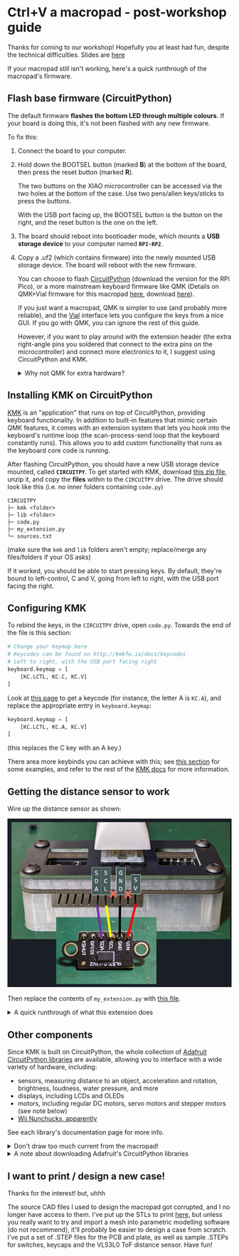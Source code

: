 # Ctrl+V a macropad - post-workshop guide

Thanks for coming to our workshop! Hopefully you at least had fun, despite the technical difficulties. Slides are [here](https://sutdapac-my.sharepoint.com/:p:/g/personal/kaien_mui_mymail_sutd_edu_sg/EVwh4K-kNspFuONebHOyrEwB7vdMeQQj_c5V395rlCCQZg?e=si8unr)

If your macropad still isn't working, here's a quick runthrough of the macropad's firmware.

## Flash base firmware (CircuitPython)
The default firmware **flashes the bottom LED through multiple colours**. If your board is doing this, it's not been flashed with any new firmware.

To fix this: 

1. Connect the board to your computer.

2. Hold down the BOOTSEL button (marked **B**) at the bottom of the board, then press the reset button (marked **R**).

    The two buttons on the XIAO microcontroller can be accessed via the two holes at the bottom of the case. Use two pens/allen keys/sticks to press the buttons.

    With the USB port facing up, the BOOTSEL button is the button on the right, and the reset button is the one on the left.

3. The board should reboot into bootloader mode, which mounts a **USB storage device** to your computer named **`RPI-RP2`**. 

4. Copy a .uf2 (which contains firmware) into the newly mounted USB storage device. The board will reboot with the new firmware.

    You can choose to flash [CircuitPython](https://circuitpython.org/board/raspberry_pi_pico/) (download the version for the RPi Pico), or a more mainstream keyboard firmware like QMK (Details on QMK+Vial firmware for this macropad [here](https://github.com/kaine119/oh23-macropad/tree/master/firmware), download [here](https://raw.githubusercontent.com/kaine119/oh23-macropad/master/firmware/kaine119_oh23_macropad_vial.uf2)). 

    If you just want a macropad, QMK is simpler to use (and probably more reliable), and the [Vial](https://get.vial.today) interface lets you configure the keys from a nice GUI. If you go with QMK, you can ignore the rest of this guide.

    However, if you want to play around with the extension header (the extra right-angle pins you soldered that connect to the extra pins on the microcontroller) and connect more electronics to it, I suggest using CircuitPython and KMK.   

    <details>
        <summary>Why not QMK for extra hardware?</summary>
        QMK runs on C at a lower level, and if you're using something not supported by QMK, you'll need to deal with a fair bit of implementation detail and environment setup to get most things running (far more than you would with CircuitPython, anyway). If you've done this before or want to give it a try anyway, <a href="https://github.com/kaine119/vial-qmk/tree/1185f8e67c1cf29fd6341662fbb99d0dc368d78b/keyboards/kaine119/oh23_macropad">here's the my fork of vial-qmk</a>.
    </details>


## Installing KMK on CircuitPython
[KMK](http://kmkfw.io/docs/Getting_Started) is an "application" that runs on top of CircuitPython, providing keyboard functionality. In addition to built-in features that mimic certain QMK features, it comes with an extension system that lets you hook into the keyboard's runtime loop (the scan-process-send loop that the keyboard constantly runs). This allows you to add custom functionality that runs as the keyboard core code is running.  

After flashing CircuitPython, you should have a new USB storage device mounted, called **`CIRCUITPY`**. To get started with KMK, download [this zip file](https://raw.githubusercontent.com/kaine119/oh23-macropad/master/firmware/kmk/circuitpy-contents.zip), unzip it, and copy the **files** within to the `CIRCUITPY` drive. The drive should look like this (i.e. no inner folders containing `code.py`)

```
CIRCUITPY
├─ kmk <folder>
├─ lib <folder>
├─ code.py
├─ my_extension.py
└─ sources.txt
```

(make sure the `kmk` and `lib` folders aren't empty; replace/merge any files/folders if your OS asks)

If it worked, you should be able to start pressing keys. By default, they're bound to left-control, C and V, going from left to right, with the USB port facing the right. 

## Configuring KMK
To rebind the keys, in the `CIRCUITPY` drive, open `code.py`. Towards the end of the file is this section:

```python
# Change your keymap here
# Keycodes can be found on http://kmkfw.io/docs/keycodes
# Left to right, with the USB port facing right
keyboard.keymap = [
    [KC.LCTL, KC.C, KC.V]
]
```

Look at [this page](http://kmkfw.io/docs/keycodes) to get a keycode (for instance, the letter A is `KC.A`), and replace the appropriate entry in `keyboard.keymap`:

```python
keyboard.keymap = [
    [KC.LCTL, KC.A, KC.V]
]
```

(this replaces the C key with an A key.)

There area more keybinds you can achieve with this; see [this section](http://kmkfw.io/docs/Getting_Started#youve-got-another-maybe-diy-board-and-want-to-customize-kmk-for-it) for some examples, and refer to the rest of the [KMK docs](http://kmkfw.io/docs/) for more information.

## Getting the distance sensor to work
Wire up the distance sensor as shown:

![](wiring.png)

Then replace the contents of `my_extension.py` with [this file](https://raw.githubusercontent.com/kaine119/oh23-macropad/d0b4e033a10b72166e941b3d3bad66d64db2654e/firmware/kmk/circuitpy-contents/my_extension.py). 

<details>
<summary>A quick runthrough of what this extension does</summary>

* 
    ```python
    import board
    import neopixel
    from adafruit_fancyled.adafruit_fancyled import CHSV
    import busio
    import math
    import adafruit_vl53l0x
    ```

    This imports the libraries we'll need. `board` and `busio` expose the communication channels on the board itself, `neopixel` and `adafruit_vl53l0x` handle communication with the RGB LED and the distance sensor respectively, and `math` and `adafruit_fancyled.adafruit_fancyled` gives us helper functions we'll use later.   

* 
    ```python
    pixels = neopixel.NeoPixel(board.GP12, 1)
    i2c = busio.I2C(board.GP7, board.GP6)
    sensor = adafruit_vl53l0x.VL53L0X(i2c)
    ```

    This sets up the structures we'll use later. `pixels` represents the RGB LED, `i2c` is the communication channel (specifically [I2C](https://en.wikipedia.org/wiki/I2C)) which the microcontroller uses to talk to `sensor`, the distance sensor.

* 
    ```python
    class MyExtension(Extension):
        def after_hid_send(self, keyboard):
            # some code to read the sensor...

        # ....more event hooks...
    ```
    
    This is the part that gets run during the event loop. KMK defines a `Extension` interface that this class uses, allowing us to provide functions that get run during the various parts of the runtime loop. 

    * `during_bootup`: runs on bootup
    * two of the main tasks in the runtime loop:
        * `before_matrix_scan`, `after_matrix_scan`: runs before and after the microcontroller checks which switches (pins) were held down (set to a particular voltage)
        * `before_hid_send`, `after_hid_send`: runs before and after the keyboard state (which keys are pressed) are sent to the computer
    * extra events that happen outside of the loop:
        * `on_powersave_enable`, `on_powersave_disable`: runs if the board chooses to enter or exit power saving mode
        * `on_runtime_enable`, `on_runtime_disable`: runs when the extension itself is enabled or disabled

    The runtime loop is usually run really tightly (a 1000Hz polling rate means the computer requests the keyboard state 1000 times a second, meaning `after_hid_send` runs about 1000 times a second, too). As such, any code we need to run very frequently can be put under one of these runtime loop functions. At the same time, we only need to use one of them; `after_hid_send` seems like a good choice, as it's after the main thing the keyboard was asked to do (send the keyboard state to the computer).

*
    ```python
    # inside the MyExtension class:
    def after_hid_send(self, keyboard):
        # print(sensor.range)
        brightness = 255 - math.floor(sensor.range / 300 * 255)
        print(brightness)
        colour = CHSV(0, 255, brightness)
        pixels[0] = colour.pack()
        pixels.show()
        return
    ```

    This is the actual task run every loop. We take the range (the distance to whatever is in front of the sensor) that the sensor has read, take a fraction out of 300 (mm), and scale it to 255 (i.e. the final value is between 0 and 255, where further away is bigger). We then subtract this from 255 to get a range of 0-255, where closer is bigger. We'll use this as our brightness value (i.e. closer = brighter). 

    We then build a colour based on this brightness, using HSV (hue, saturation, value/brightness). Try to play around with a [colour picker](https://www.google.com/search?hl=en&q=color%20picker), and watch the HSV value. 

    The colour is then "packed" into regular RGB values, filled into the `pixels` list of colours, and shown. 

    Since this happens at several hundred times a second, and because the sensor values usually change over a relatively longer period of time, the result is a smoothly animated colour, that changes brightness when you move your hand back and forth.
</details>

## Other components
Since KMK is built on CircuitPython, the whole collection of [Adafruit CircuitPython libraries](https://learn.adafruit.com/circuitpython-essentials/circuitpython-libraries) are available, allowing you to interface with a wide variety of hardware, including:
* sensors, measuring distance to an object, acceleration and rotation, brightness, loudness, water pressure, and more
* displays, including LCDs and OLEDs
* motors, including regular DC motors, servo motors and stepper motors (see note below)
* [Wii Nunchucks, apparently](https://github.com/adafruit/Adafruit_CircuitPython_Nunchuk)

See each library's documentation page for more info.

<details>
    <summary>Don't draw too much current from the macropad!</summary>
    Motors typically have draw a lot of current, and being a USB-powered device, the macropad may not be able to supply enough current to the motor. If you're driving a component off the 5V line on the macropad, you'll be limited by the 2A supply typical of USB devices. If you're driving a component off the 3.3V line, you'll be limited by the 500mA current output of the onboard voltage regulator. 
    Drawing too much current may result in damage to your components, or worse, the computer the macropad is connected to. If you need high-power components, consider an offboard power supply / battery.
</details>

<details>
    <summary>A note about downloading Adafruit's CircuitPython libraries</summary>
    Adafruit has a `CircuitPython library bundle` that includes all of their libraries, but it's a bit too fat to fit within the (already generous) flash storage on the microcontroller. Their libraries are also distributed as single `.mpy` files, which can be found on the Releases page of the corresponding GitHub page.
    <img src="./circuitpython-library.png">
</details>

## I want to print / design a new case!
Thanks for the interest! but, uhhh

The source CAD files I used to design the macropad got corrupted, and I no longer have access to them. I've put up the STLs to print [here](https://github.com/kaine119/oh23-macropad/tree/master/case), but unless you really want to try and import a mesh into parametric modelling software (do not recommend), it'll probably be easier to design a case from scratch. I've put a set of .STEP files for the PCB and plate, as well as sample .STEPs for switches, keycaps and the VL53L0 ToF distance sensor. Have fun!